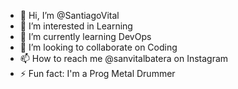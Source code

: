 - 👋 Hi, I’m @SantiagoVital
- 👀 I’m interested in Learning
- 🌱 I’m currently learning DevOps
- 💞️ I’m looking to collaborate on Coding
- 📫 How to reach me @sanvitalbatera on Instagram
- ⚡ Fun fact: I'm a Prog Metal Drummer

<!---
SantiagoVital/SantiagoVital is a ✨ special ✨ repository because its `README.md` (this file) appears on your GitHub profile.
You can click the Preview link to take a look at your changes.
--->
